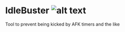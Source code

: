 # IdleBuster ![alt text](https://i.imgur.com/iM5lsDZ.png)
Tool to prevent being kicked by AFK timers and the like


